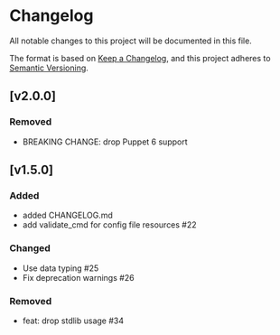 # Changelog

All notable changes to this project will be documented in this file.

The format is based on [Keep a Changelog](https://keepachangelog.com/en/1.0.0/),
and this project adheres to [Semantic Versioning](https://semver.org/spec/v2.0.0.html).

## [v2.0.0]

### Removed

- BREAKING CHANGE: drop Puppet 6 support

## [v1.5.0]

### Added

- added CHANGELOG.md
- add validate_cmd for config file resources #22

### Changed

- Use data typing #25
- Fix deprecation warnings #26

### Removed

- feat: drop stdlib usage #34
